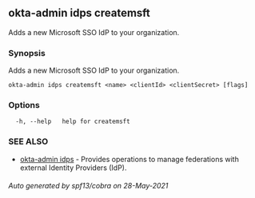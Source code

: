 ## okta-admin idps createmsft

Adds a new Microsoft SSO IdP to your organization.

### Synopsis

Adds a new Microsoft SSO IdP to your organization.

```
okta-admin idps createmsft <name> <clientId> <clientSecret> [flags]
```

### Options

```
  -h, --help   help for createmsft
```

### SEE ALSO

* [okta-admin idps](okta-admin_idps.md)	 - Provides operations to manage federations with external Identity Providers (IdP).

###### Auto generated by spf13/cobra on 28-May-2021
